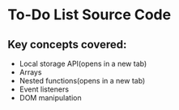 # To-Do List Source Code

## Key concepts covered:

- Local storage API(opens in a new tab)
- Arrays
- Nested functions(opens in a new tab)
- Event listeners
- DOM manipulation
